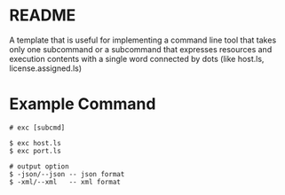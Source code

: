 # README

A template that is useful for implementing a command line tool that takes only one subcommand or a subcommand that expresses resources and execution contents with a single word connected by dots (like  host.ls, license.assigned.ls)

# Example Command

```
# exc [subcmd]

$ exc host.ls
$ exc port.ls

# output option
$ -json/--json -- json format
$ -xml/--xml   -- xml format

```


